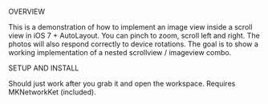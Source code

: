 OVERVIEW

This is a demonstration of how to implement an image view inside a scroll view in iOS 7 + AutoLayout. You can pinch to zoom, scroll left and right. The photos will also respond correctly to device rotations. The goal is to show  a working implementation of a nested scrollview / imageview combo. 

SETUP AND INSTALL

Should just work after you grab it and open the workspace. Requires MKNetworkKet (included). 
